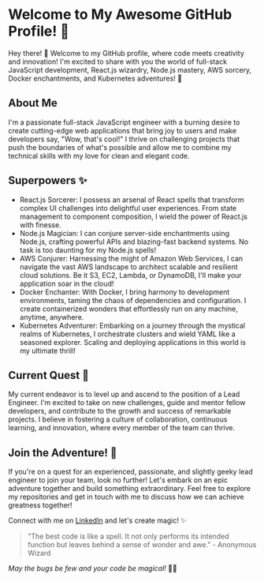 # Welcome to My Awesome GitHub Profile! 🚀 #

Hey there! 👋 Welcome to my GitHub profile, where code meets creativity and innovation! I'm excited to share with you the world of full-stack JavaScript development, React.js wizardry, Node.js mastery, AWS sorcery, Docker enchantments, and Kubernetes adventures! 🎉

## About Me ##

I'm a passionate full-stack JavaScript engineer with a burning desire to create cutting-edge web applications that bring joy to users and make developers say, "Wow, that's cool!" I thrive on challenging projects that push the boundaries of what's possible and allow me to combine my technical skills with my love for clean and elegant code.

## Superpowers ✨ ##

* React.js Sorcerer: I possess an arsenal of React spells that transform complex UI challenges into delightful user experiences. From state management to component composition, I wield the power of React.js with finesse.
* Node.js Magician: I can conjure server-side enchantments using Node.js, crafting powerful APIs and blazing-fast backend systems. No task is too daunting for my Node.js spells!
* AWS Conjurer: Harnessing the might of Amazon Web Services, I can navigate the vast AWS landscape to architect scalable and resilient cloud solutions. Be it S3, EC2, Lambda, or DynamoDB, I'll make your application soar in the cloud!
* Docker Enchanter: With Docker, I bring harmony to development environments, taming the chaos of dependencies and configuration. I create containerized wonders that effortlessly run on any machine, anytime, anywhere.
* Kubernetes Adventurer: Embarking on a journey through the mystical realms of Kubernetes, I orchestrate clusters and wield YAML like a seasoned explorer. Scaling and deploying applications in this world is my ultimate thrill!

## Current Quest 🌟 ##

My current endeavor is to level up and ascend to the position of a Lead Engineer. I'm excited to take on new challenges, guide and mentor fellow developers, and contribute to the growth and success of remarkable projects. I believe in fostering a culture of collaboration, continuous learning, and innovation, where every member of the team can thrive.

## Join the Adventure! 🤝 ##

If you're on a quest for an experienced, passionate, and slightly geeky lead engineer to join your team, look no further! Let's embark on an epic adventure together and build something extraordinary. Feel free to explore my repositories and get in touch with me to discuss how we can achieve greatness together!

Connect with me on [LinkedIn](https://www.linkedin.com/in/lgmohale/) and let's create magic! ✨

> "The best code is like a spell. It not only performs its intended function but leaves behind a sense of wonder and awe." - Anonymous Wizard

_May the bugs be few and your code be magical!_ 🧙‍♂️
